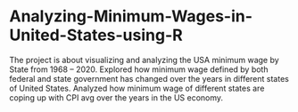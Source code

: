# Analyzing-Minimum-Wages-in-United-States-using-R
The project is about visualizing and analyzing the USA minimum wage by State from 1968 – 2020. Explored how minimum wage defined by both federal and state government has changed over the years in different states of United States. Analyzed how minimum wage of different states are coping up with CPI avg over the years in the US economy.
